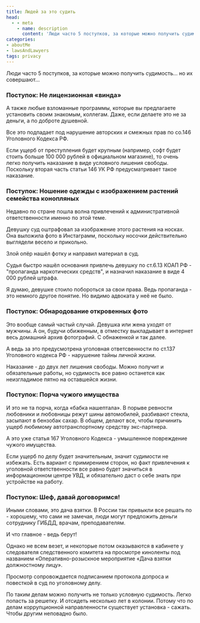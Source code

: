 ```yaml
---
title: Людей за это судить
head:
  - - meta
    - name: description
      content: 'Люди часто 5 поступков, за которые можно получить судимость... но их совершают...'
categories:
- aboutMe
- lawsAndLawyers
tags: privacy
---
```


Люди часто 5 поступков, за которые можно получить судимость... но их совершают...



### Поступок: Не лицензионная «винда»

А также любые взломанные программы, которые вы предлагаете установить своим знакомым, коллегам. Даже, если делаете это не за деньги, а по доброте душевной.

Все это подпадает под нарушение авторских и смежных прав по со.146 Уголовного Кодекса РФ.

Если ущерб от преступления будет крупным (например, софт будет стоить больше 100 000 рублей в официальном магазине), то очень легко получить наказание в виде условного лишения свободы. Поскольку вторая часть статьи 146 УК РФ предусматривает такое наказание.

### Поступок: Ношение одежды с изображением растений семейства кoнoпляныx

Недавно по стране пошла волна привлечений к административной ответственности именно по этой теме.

Девушку суд оштрафовал за изображение этого растения на носках. Она выложила фото в Инстаграмм, поскольку носочки действительно выглядели весело и прикольно.

Злой опёр нашёл фотку и направил материал в суд.

Судья быстро нашёл основания привлечь девушку по ст.6.13 КОАП РФ - "пропаганда наркoтических средств", и назначил наказание в виде 4 000 рублей штрафа.

Я думаю, девушке стоило побороться за свои права. Ведь пропаганда - это немного другое понятие. Но видимо адвоката у неё не было.

### Поступок: Обнародование откровенных фото

Это вообще самый частый случай. Девушка или жена уходят от мужчины. А он, будучи обиженным, в отместку выкладывает в интернет весь домашний архив фотографий. С обнаженкой и так далее.

А ведь за это предусмотрена уголовная ответсвенности по ст.137 Уголовного кодекса РФ - нарушение тайны личной жизни.

Наказание - до двух лет лишения свободы. Можно получит и обязательные работы, но судимость все равно останется как неизгладимое пятно на оставшейся жизни.

### Поступок: Порча чужого имущества

И это не та порча, когда «бабка нашептала». В порыве ревности любовники и любовницы режут шины автомобилей, разбивают стекла, засыпают в бензобак сахар. В общем, делают все, чтобы причинить ущерб любимому автотранспортному средству экс-партнера.

А это уже статья 167 Уголовного Кодекса - умышленное повреждение чужого имущества.

Если ущерб по делу будет значительным, значит судимости не избежать. Есть вариант с примирением сторон, но факт привлечения к уголовной ответственности все равно будет значиться в информационном центре УВД, и обязательно даст о себе знать при устройстве на работу.

### Поступок: Шеф, давай договоримся!

Иными словами, это дача взятки. В России так привыкли все решать по - хорошему, что сами не замечая, люди могут предложить деньги сотруднику ГИБДД, врачам, преподавателям.

И что главное - ведь берут!

Однако не всем везет, и некоторые потом оказываются в кабинете у следователя следственного комитета на просмотре киноленты под названием «Оперативно-розыскное мероприятие «Дача взятки должностному лицу».

Просмотр сопровождается подписанием протокола допроса и повесткой в суд по уголовному делу.

По таким делам можно получить не только условную судимость. Легко попасть за решетку. И отсидеть несколько лет в колонии. Потому что по делам коррупционной направленности существует установка - сажать. Чтобы другим неповадно было.
